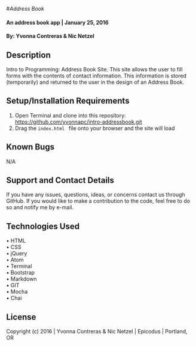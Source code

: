 #_Address Book_

#### An address book app   | January 25, 2016
 
#### By: Yvonna Contreras & Nic Netzel

## Description

Intro to Programming: Address Book Site. This site allows the user to fill forms with the contents of contact information. This information is stored (temporarily) and returned to the user in the design of an Address Book. 

## Setup/Installation Requirements

1. Open Terminal and clone into this repository: https://github.com/yvonnapc/intro-addressbook.git
2. Drag the ```index.html ``` file onto your browser and the site will load

## Known Bugs

N/A

## Support and Contact Details

If you have any issues, questions, ideas, or concerns contact us through GitHub. If you would like to make a contribution to the code, feel free to do so and notify me by e-mail.

## Technologies Used

• HTML<br>
• CSS<br>
• jQuery<br>
• Atom<br>
• Terminal<br>
• Bootstrap<br>
• Markdown<br>
• GIT<br>
• Mocha<br>
• Chai<br>

## License

Copyright (c) 2016  |  Yvonna Contreras  & Nic Netzel  |  Epicodus  |  Portland, OR
